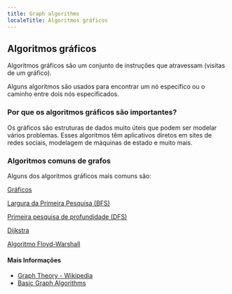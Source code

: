 ```yaml
---
title: Graph algorithms
localeTitle: Algoritmos gráficos
---
```

## Algoritmos gráficos

Algoritmos gráficos são um conjunto de instruções que atravessam (visitas de um gráfico).

Alguns algoritmos são usados ​​para encontrar um nó específico ou o caminho entre dois nós especificados.

### Por que os algoritmos gráficos são importantes?

Os gráficos são estruturas de dados muito úteis que podem ser modelar vários problemas. Esses algoritmos têm aplicativos diretos em sites de redes sociais, modelagem de máquinas de estado e muito mais.

### Algoritmos comuns de grafos

Alguns dos algoritmos gráficos mais comuns são:

[Gráficos](https://github.com/freecodecamp/guides/computer-science/data-structures/graphs/index.md)

[Largura da Primeira Pesquisa (BFS)](https://github.com/freecodecamp/guides/tree/master/src/pages/algorithms/graph-algorithms/breadth-first-search/index.md)

[Primeira pesquisa de profundidade (DFS)](https://github.com/freecodecamp/guides/tree/master/src/pages/algorithms/graph-algorithms/depth-first-search/index.md)

[Dijkstra](https://github.com/freecodecamp/guides/tree/master/src/pages/algorithms/graph-algorithms/dijkstra/index.md)

[Algoritmo Floyd-Warshall](https://github.com/freecodecamp/guides/tree/master/src/pages/algorithms/graph-algorithms/floyd-warshall-algorithm/index.md)

#### Mais Informações

- [Graph Theory - Wikipedia](https://en.wikipedia.org/wiki/Graph_theory "Graph theory Wiki")
- [Basic Graph Algorithms](https://web.stanford.edu/class/cs97si/06-basic-graph-algorithms.pdf) 
